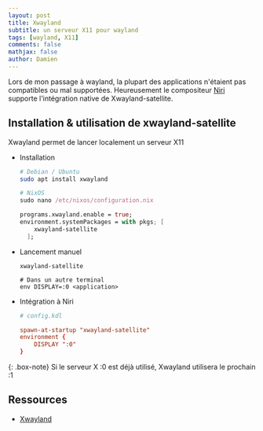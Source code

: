 ```yaml
---
layout: post
title: Xwayland
subtitle: un serveur X11 pour wayland
tags: [wayland, X11]
comments: false
mathjax: false
author: Damien
---
```


Lors de mon passage à wayland, la plupart des applications n'étaient pas compatibles ou mal supportées. Heureusement le compositeur [Niri](https://github.com/YaLTeR/niri) supporte l'intégration native de Xwayland-satellite.

## Installation & utilisation de xwayland-satellite

Xwayland permet de lancer localement un serveur X11

- Installation

  ```sh
  # Debian / Ubuntu
  sudo apt install xwayland
  ```

  ```nix
  # NixOS
  sudo nano /etc/nixos/configuration.nix

  programs.xwayland.enable = true;
  environment.systemPackages = with pkgs; [
      xwayland-satellite
    ];
  ```
- Lancement manuel

  ```
  xwayland-satellite

  # Dans un autre terminal
  env DISPLAY=:0 <application>
  ```
- Intégration à Niri

  ```conf
  # config.kdl

  spawn-at-startup "xwayland-satellite"
  environment {
      DISPLAY ":0"
  }
  ```

{: .box-note}
Si le serveur X :0 est déjà utilisé, Xwayland utilisera le prochain :1

## Ressources

- [Xwayland](https://github.com/YaLTeR/niri/wiki/Xwayland)
